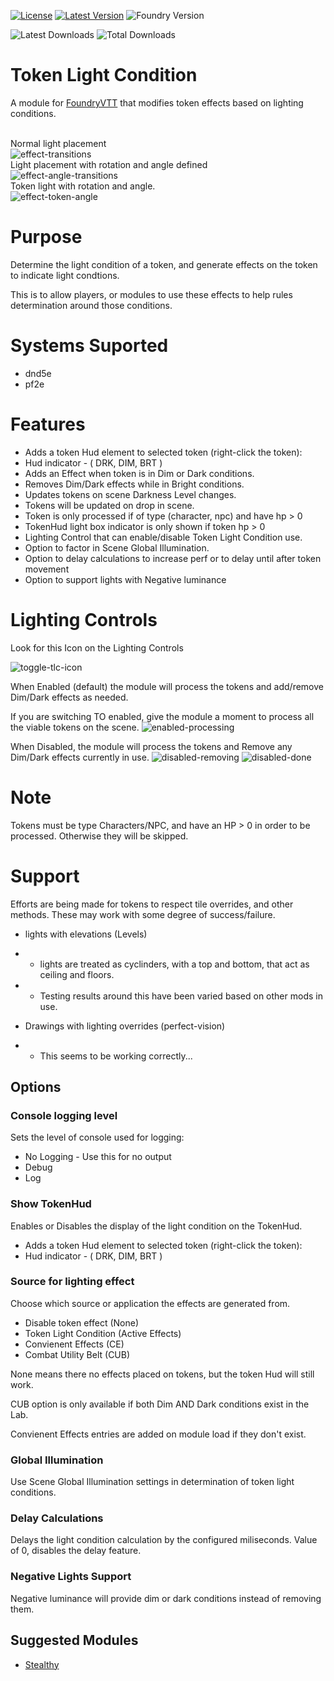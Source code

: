 [![License](https://img.shields.io/github/license/Frstrm/TokenLightCondition?label=License)](LICENSE)
[![Latest Version](https://img.shields.io/github/v/release/frstrm/tokenlightcondition?display_name=tag&sort=semver&label=Latest%20Version)](https://github.com/frstrm/tokenlightcondition/releases/latest)
![Foundry Version](https://img.shields.io/endpoint?url=https://foundryshields.com/version?url=https%3A%2F%2Fraw.githubusercontent.com%2Ffrstrm%2Ftokenlightcondition%2Fmain%2Fmodule.json)

![Latest Downloads](https://img.shields.io/github/downloads/Frstrm/TokenLightCondition/latest/total?color=blue&label=latest%20downloads)
![Total Downloads](https://img.shields.io/github/downloads/Frstrm/TokenLightCondition/total?color=blue&label=total%20downloads)

# Token Light Condition

A module for <a href="https://foundryvtt.com/">FoundryVTT</a> that modifies token effects based on lighting conditions.

<br>Normal light placement</br>
![effect-transitions](https://user-images.githubusercontent.com/46358673/211183803-89dc8242-3574-42bb-be45-ce593e443fc9.gif)
<br>Light placement with rotation and angle defined</br>
![effect-angle-transitions](https://user-images.githubusercontent.com/46358673/211233941-030719db-2aa4-4ba4-b1ed-fade63e44a80.gif)
<br>Token light with rotation and angle.</br>
![effect-token-angle](https://user-images.githubusercontent.com/46358673/211961280-00610dcc-edab-4622-a01e-39f6b03f2c2b.gif)

# Purpose

Determine the light condition of a token, and generate effects on the token to indicate light condtions.

This is to allow players, or modules to use these effects to help rules determination around those conditions.

# Systems Suported
- dnd5e
- pf2e

# Features
- Adds a token Hud element to selected token (right-click the token):
-   Hud indicator - ( DRK, DIM, BRT )
- Adds an Effect when token is in Dim or Dark conditions.
- Removes Dim/Dark effects while in Bright conditions.
- Updates tokens on scene Darkness Level changes.
- Tokens will be updated on drop in scene.
- Token is only processed if of type (character, npc) and have hp > 0
- TokenHud light box indicator is only shown if token hp > 0
- Lighting Control that can enable/disable Token Light Condition use.
- Option to factor in Scene Global Illumination.
- Option to delay calculations to increase perf or to delay until after token movement
- Option to support lights with Negative luminance

# Lighting Controls

Look for this Icon on the Lighting Controls

![toggle-tlc-icon](https://user-images.githubusercontent.com/46358673/211183876-0aa2273e-7d66-4a60-8eff-a1cd39a31dac.png)

When Enabled (default) the module will process the tokens and add/remove Dim/Dark effects as needed.

If you are switching TO enabled, give the module a moment to process all the viable tokens on the scene.
![enabled-processing](https://user-images.githubusercontent.com/46358673/211184079-1d016bc0-bafb-4840-a004-baf0975e15c1.png)

When Disabled, the module will process the tokens and Remove any Dim/Dark effects currently in use.
![disabled-removing](https://user-images.githubusercontent.com/46358673/211184103-8daad474-f02b-4329-a5f9-f027f829d7a7.png)
![disabled-done](https://user-images.githubusercontent.com/46358673/211184108-555ec22d-5414-466f-82c5-a7fb7ccf2502.png)

# Note

Tokens must be type Characters/NPC, and have an HP > 0 in order to be processed.  Otherwise they will be skipped.

# Support

Efforts are being made for tokens to respect tile overrides, and other methods.
These may work with some degree of success/failure.
* lights with elevations (Levels)
* * lights are treated as cyclinders, with a top and bottom, that act as ceiling and floors.
* * Testing results around this have been varied based on other mods in use.

* Drawings with lighting overrides (perfect-vision)
* * This seems to be working correctly...

## Options

### **Console logging level**
Sets the level of console used for logging:
<ul>
  <li>No Logging - Use this for no output</li>
  <li>Debug</li>
  <li>Log</li>
</ul>

### **Show TokenHud**
Enables or Disables the display of the light condition on the TokenHud.
- Adds a token Hud element to selected token (right-click the token):
-   Hud indicator - ( DRK, DIM, BRT )

### **Source for lighting effect**
Choose which source or application the effects are generated from.
<ul>
  <li>Disable token effect (None)</li>
  <li>Token Light Condition (Active Effects)</li>
  <li>Convienent Effects (CE)</li>
  <li>Combat Utility Belt (CUB)</li>
</ul>

None means there no effects placed on tokens, but the token Hud will still work.

CUB option is only available if both Dim AND Dark conditions exist in the Lab.

Convienent Effects entries are added on module load if they don't exist.

### **Global Illumination**
Use Scene Global Illumination settings in determination of token light conditions.

### **Delay Calculations**
Delays the light condition calculation by the configured miliseconds.
Value of 0, disables the delay feature.

### **Negative Lights Support**
Negative luminance will provide dim or dark conditions instead of removing them.

## Suggested Modules
* [Stealthy](https://foundryvtt.com/packages/stealthy)
